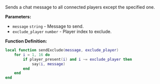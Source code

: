 Sends a chat message to all connected players except the specified one.

**Parameters:**

* `message` `string` - Message to send.
* `exclude_player` `number` - Player index to exclude.

**Function Definition:**

```lua
local function sendExclude(message, exclude_player)
    for i = 1, 16 do
        if player_present(i) and i ~= exclude_player then
            say(i, message)
        end
    end
end
```